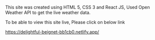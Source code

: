 This site was created using HTML 5, CSS 3 and React JS, Used Open Weather API to get the live weather data.

To be able to view this site live, Please click on below link

https://delightful-beignet-bb1cb0.netlify.app/